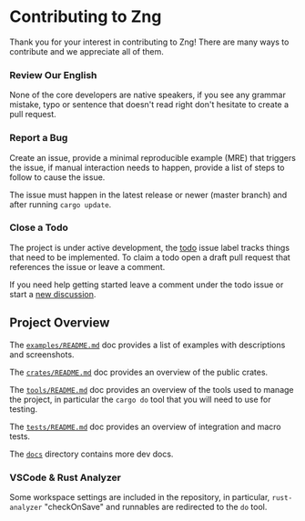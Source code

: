 # Contributing to Zng

Thank you for your interest in contributing to Zng! There are many ways to contribute
and we appreciate all of them.

### Review Our English

None of the core developers are native speakers, if you see any grammar mistake, typo 
or sentence that doesn't read right don't hesitate to create a pull request.

### Report a Bug

Create an issue, provide a minimal reproducible example (MRE) that triggers the issue, 
if manual interaction needs to happen, provide a list of steps to follow to cause the issue. 

The issue must happen in the latest release or newer (master branch) and after running `cargo update`.

### Close a Todo

The project is under active development, the [todo] issue label tracks things that need to 
be implemented. To claim a todo open a draft pull request that references the issue or leave a comment.

If you need help getting started leave a comment under the todo issue or start a [new discussion].

## Project Overview

The [`examples/README.md`] doc provides a list of examples with descriptions and screenshots.

The [`crates/README.md`] doc provides an overview of the public crates.

The [`tools/README.md`] doc provides an overview of the tools used to manage the project, in 
particular the `cargo do` tool that you will need to use for testing.

The [`tests/README.md`] doc provides an overview of integration and macro tests.

The [`docs`] directory contains more dev docs.

### VSCode & Rust Analyzer

Some workspace settings are included in the repository, in particular, `rust-analyzer` "checkOnSave" 
and runnables are redirected to the `do` tool.

[`API docs`]: https://docs.rs/zng
[`cargo-expand`]: https://github.com/dtolnay/cargo-expand
[`cargo-asm`]: https://github.com/gnzlbg/cargo-asm

[todo]: https://github.com/zng-ui/zng/issues?q=is%3Aissue+is%3Aopen+label%3Atodo
[new discussion]: https://github.com/zng-ui/zng/discussions/new?category=general
[`examples/README.md`]: examples/README.md
[`crates/README.md`]: crates/README.md
[`tools/README.md`]: tools/README.md
[`tests/README.md`]: tests/README.md
[`docs`]: docs